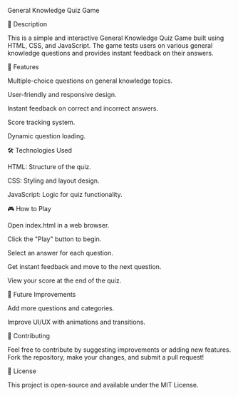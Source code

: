 General Knowledge Quiz Game

📝 Description

This is a simple and interactive General Knowledge Quiz Game built using HTML, CSS, and JavaScript. The game tests users on various general knowledge questions and provides instant feedback on their answers.

🚀 Features

Multiple-choice questions on general knowledge topics.

User-friendly and responsive design.

Instant feedback on correct and incorrect answers.

Score tracking system.

Dynamic question loading.

🛠️ Technologies Used

HTML: Structure of the quiz.

CSS: Styling and layout design.

JavaScript: Logic for quiz functionality.

🎮 How to Play

Open index.html in a web browser.

Click the "Play" button to begin.

Select an answer for each question.

Get instant feedback and move to the next question.

View your score at the end of the quiz.

📌 Future Improvements

Add more questions and categories.

Improve UI/UX with animations and transitions.

🎯 Contributing

Feel free to contribute by suggesting improvements or adding new features. Fork the repository, make your changes, and submit a pull request!

📜 License

This project is open-source and available under the MIT License.
